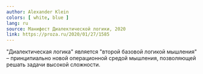 ```yaml
---
author: Alexander Klein
colors: [ white, blue ]
lang: ru
source: Манифест Диалектической логики, 2020
link: https://proza.ru/2020/01/27/1585
---
```

"Диалектическая логика" является "второй базовой логикой мышления" –
принципиально новой операционной средой мышления,
позволяющей решать задачи высокой сложности. 
